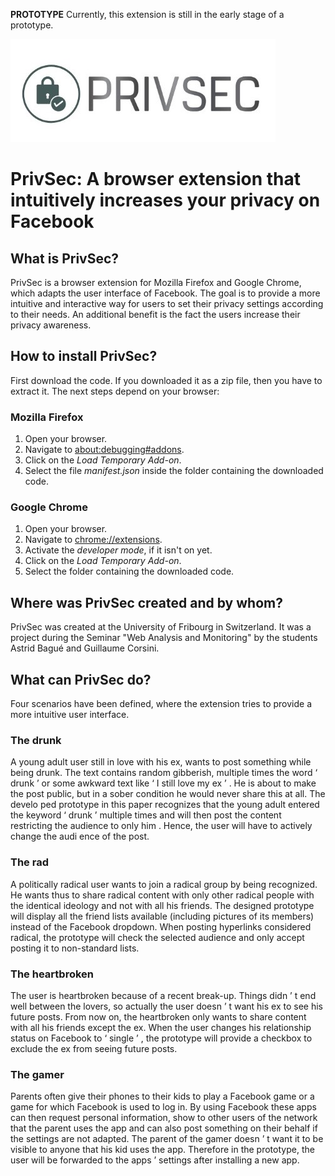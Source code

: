 **PROTOTYPE** Currently, this extension is still in the early stage of a prototype.


![PrivSec Logo](icons/LogoPrivSec3.jpg "PrivSec Logo")


# PrivSec: A browser extension that intuitively increases your privacy on Facebook


## What is PrivSec?


PrivSec is a browser extension for Mozilla Firefox and Google Chrome, which adapts the user interface of Facebook.
The goal is to provide a more intuitive and interactive way for users to set their privacy settings according to their needs.
An additional benefit is the fact the users increase their privacy awareness.

## How to install PrivSec?


First download the code. If you downloaded it as a zip file, then you have to extract it. The next steps depend on your browser:

### Mozilla Firefox

1. Open your browser.
2. Navigate to [about:debugging#addons](about:debugging#addons).
3. Click on the *Load Temporary Add-on*.
4. Select the file *manifest.json* inside the folder containing the downloaded code.

### Google Chrome

1. Open your browser.
2. Navigate to [chrome://extensions](chrome://extensions).
3. Activate the *developer mode*, if it isn't on yet.
4. Click on the *Load Temporary Add-on*.
5. Select the folder containing the downloaded code.


## Where was PrivSec created and by whom?


PrivSec was created at the University of Fribourg in Switzerland.
It was a project during the Seminar "Web Analysis and Monitoring" by the students Astrid  Bagué  and  Guillaume  Corsini.


## What can PrivSec do?


Four scenarios have been defined, where the extension tries to provide a more intuitive user interface.


### The drunk

A  young  adult  user  still  in  love  with  his  ex,  wants  to    post    something  while  being  drunk.  The  text  contains  random    gibberish,  multiple  times  the  word    ‘  drunk  ’  or  some  awkward  text  like    ‘  I    still  love  my    ex  ’  .  He  is  about  to  make  the  post  public,  but  in  a  sober    condition  he  would  never  share  this  at  all.  The  develo  ped  prototype  in  this  paper  recognizes  that    the  young  adult  entered  the  keyword    ‘  drunk  ’    multiple  times  and  will  then  post  the  content  restricting    the  audience  to  only  him .    Hence,  the  user  will  have  to  actively  change  the  audi ence  of  the  post.   
 
 
### The rad
 
A  politically  radical  user  wants  to  join  a  radical  group  by  being    recognized.  He  wants  thus  to  share  radical  content  with    only  other  radical  people  with  the  identical    ideology  and  not  with  all  his  friends.  The  designed  prototype  will  display  all  the  friend  lists  available    (including  pictures  of  its  members)  instead  of  the  Facebook  dropdown.  When  posting  hyperlinks considered  radical,  the  prototype  will  check  the  selected  audience  and  only  accept  posting  it  to non-standard  lists.   
 
 
### The heartbroken

The  user  is  heartbroken  because  of  a  recent  break-up.    Things  didn  ’  t  end  well  between  the  lovers,  so  actually  the  user  doesn  ’  t  want  his  ex  to  see  his  future    posts.  From  now  on,  the  heartbroken  only  wants  to  share  content  with  all  his  friends  except  the  ex.    When  the  user  changes  his  relationship  status  on  Facebook  to  ‘  single  ’  ,  the  prototype  will  provide  a    checkbox  to  exclude  the  ex  from  seeing  future  posts.  
 
 
### The gamer
 
Parents  often  give  their  phones  to  their  kids  to  play    a    Facebook  game  or  a  game  for  which  Facebook  is  used  to  log    in.  By  using  Facebook  these  apps    can  then  request  personal  information,  show  to  other  users  of  the  network  that  the  parent  uses  the    app  and  can  also  post  something  on  their  behalf  if  the    settings  are  not  adapted.  The  parent  of  the    gamer  doesn  ’  t  want  it  to  be  visible  to  anyone  that  his  kid  uses  the    app.  Therefore  in  the  prototype,    the  user  will  be  forwarded  to  the  apps  ’    settings  after  installing  a  new  app.
